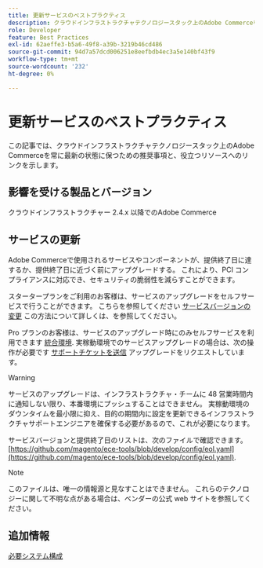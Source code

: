 ```yaml
---
title: 更新サービスのベストプラクティス
description: クラウドインフラストラクチャテクノロジースタック上のAdobe Commerceを最新の状態に保つ方法について説明します。
role: Developer
feature: Best Practices
exl-id: 62aeffe3-b5a6-49f8-a39b-3219b46cd486
source-git-commit: 94d7a57dcd006251e8eefbdb4ec3a5e140bf43f9
workflow-type: tm+mt
source-wordcount: '232'
ht-degree: 0%

---
```


# 更新サービスのベストプラクティス

この記事では、クラウドインフラストラクチャテクノロジースタック上のAdobe Commerceを常に最新の状態に保つための推奨事項と、役立つリソースへのリンクを示します。

## 影響を受ける製品とバージョン

クラウドインフラストラクチャー 2.4.x 以降でのAdobe Commerce

## サービスの更新

Adobe Commerceで使用されるサービスやコンポーネントが、提供終了日に達するか、提供終了日に近づく前にアップグレードする。 これにより、PCI コンプライアンスに対応でき、セキュリティの脆弱性を減らすことができます。

スタータープランをご利用のお客様は、サービスのアップグレードをセルフサービスで行うことができます。 こちらを参照してください [サービスバージョンの変更](https://devdocs.magento.com/cloud/project/services.html#change-service-version) この方法について詳しくは、を参照してください。

Pro プランのお客様は、サービスのアップグレード時にのみセルフサービスを利用できます [統合環境](https://experienceleague.adobe.com/docs/commerce-knowledge-base/kb/announcements/commerce-announcements/integration-environment-enhancement-request-pro-and-starter.html). 実稼動環境でのサービスアップグレードの場合は、次の操作が必要です [サポートチケットを送信](https://experienceleague.adobe.com/docs/commerce-knowledge-base/kb/help-center-guide/magento-help-center-user-guide.html#submit-ticket) アップグレードをリクエストしています。

>[!WARNING]
>
>サービスのアップグレードは、インフラストラクチャ・チームに 48 営業時間内に通知しない限り、本番環境にプッシュすることはできません。 実稼動環境のダウンタイムを最小限に抑え、目的の期間内に設定を更新できるインフラストラクチャサポートエンジニアを確保する必要があるので、これが必要になります。

サービスバージョンと提供終了日のリストは、次のファイルで確認できます。 [https://github.com/magento/ece-tools/blob/develop/config/eol.yaml](https://github.com/magento/ece-tools/blob/develop/config/eol.yaml).

>[!NOTE]
>
>このファイルは、唯一の情報源と見なすことはできません。 これらのテクノロジーに関して不明な点がある場合は、ベンダーの公式 web サイトを参照してください。

## 追加情報

[必要システム構成](../../../installation/system-requirements.md)
